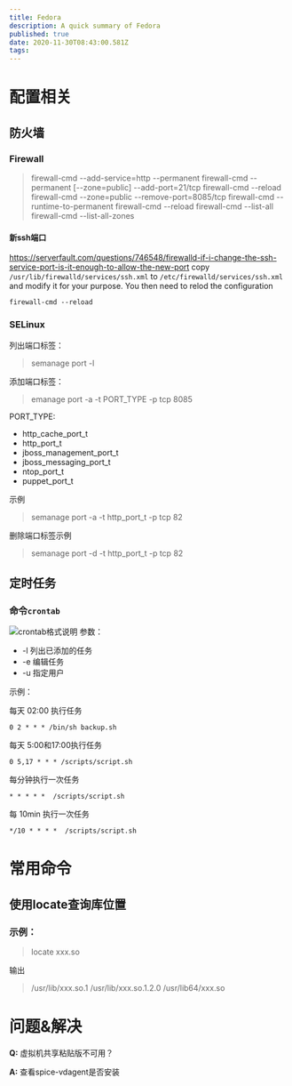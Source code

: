 ```yaml
---
title: Fedora
description: A quick summary of Fedora
published: true
date: 2020-11-30T08:43:00.581Z
tags: 
---
```


配置相关
===
防火墙
---
### Firewall
>firewall-cmd --add-service=http --permanent
firewall-cmd --permanent [--zone=public] --add-port=21/tcp
firewall-cmd --reload
firewall-cmd --zone=public --remove-port=8085/tcp
firewall-cmd --runtime-to-permanent
firewall-cmd --reload
firewall-cmd --list-all
firewall-cmd --list-all-zones

#### 新ssh端口
https://serverfault.com/questions/746548/firewalld-if-i-change-the-ssh-service-port-is-it-enough-to-allow-the-new-port
copy ```/usr/lib/firewalld/services/ssh.xml``` to ```/etc/firewalld/services/ssh.xml```
and modify it for your purpose.
You then need to relod the configuration
```
firewall-cmd --reload
```
### SELinux
列出端口标签：
> semanage port -l

添加端口标签：
> emanage port -a -t PORT_TYPE -p tcp 8085

PORT_TYPE: 

 - http_cache_port_t
 - http_port_t
 - jboss_management_port_t
 - jboss_messaging_port_t
 - ntop_port_t
 - puppet_port_t

示例
> semanage port -a -t http_port_t -p tcp 82

删除端口标签示例
> semanage port -d -t http_port_t -p tcp 82

定时任务
---
### 命令`crontab`
![crontab格式说明](http://img.blog.csdn.net/20160804170302727)
参数：

 - -l 列出已添加的任务
 - -e 编辑任务
 - -u 指定用户

示例：

每天 02:00 执行任务
```
0 2 * * * /bin/sh backup.sh
```

每天 5:00和17:00执行任务
```
0 5,17 * * * /scripts/script.sh
```

每分钟执行一次任务
```
* * * * *  /scripts/script.sh
```

每 10min 执行一次任务
```
*/10 * * * *  /scripts/script.sh
```

常用命令
===
使用locate查询库位置
---
### 示例：
>locate xxx.so

输出

>/usr/lib/xxx.so.1
/usr/lib/xxx.so.1.2.0
/usr/lib64/xxx.so

问题&解决
===
**Q:** 虚拟机共享粘贴版不可用？

**A:** 查看spice-vdagent是否安装